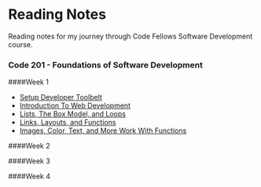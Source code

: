 # Reading Notes
Reading notes for my journey through Code Fellows Software Development course.

### Code 201 - Foundations of Software Development

####Week 1
- [Setup Developer Toolbelt](https://github.com/tbsharkey/reading-notes/blob/master/201-notes/class1-notes.md)
- [Introduction To Web Development](https://github.com/tbsharkey/reading-notes/blob/master/201-notes/class2-notes.md)
- [Lists, The Box Model, and Loops](https://github.com/tbsharkey/reading-notes/blob/master/201-notes/class3-notes.md)
- [Links, Layouts, and Functions](https://github.com/tbsharkey/reading-notes/blob/master/201-notes/class4-notes.md)
- [Images, Color, Text, and More Work With Functions](https://github.com/tbsharkey/reading-notes/blob/master/201-notes/class5-notes.md)

####Week 2


####Week 3



####Week 4



